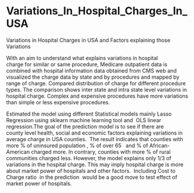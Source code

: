# Variations_In_Hospital_Charges_In_USA
Variations in Hospital Charges in USA and Factors explaining those Variations 

With an aim to understand what explains variations in hospital charge for similar or same procedure, Medicare outpatient data
is combined with hospital information data obtained from CMS web and visualized the charge data by state and by procedures
and mapped by range of charge. Compared distribution of charge for different procedure types. The comparison shows inter state
and intra state level variations in hospital charge. Complex and expensive procedures have more variations than simple or less 
expensive procedures. 

Estimated the model using different Statistical models mainly Lasso Regression using sklearn machine learning tool and 
OLS linear regression.The goal of the prediction model is to see if there are county level health, social and economic
factors explaining variations in average charge in USA counties.  The result indicates that counties with more % of uninsured
population , % of over 65   and % of African-American charged more. In contrary, counties with more % of rural communities 
charged less. However, the model explains only 1/3 of variations in the hospital charge. This may imply hospital charge is 
more about market power of hospitals and other factors.  Including Cost to Charge ratio  in the prediction  would be a good 
move to test effect of market power of hospitals.

